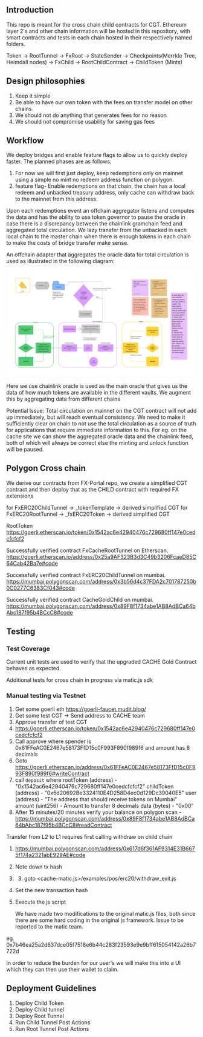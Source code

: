 ## Introduction
This repo is meant for the cross chain child contracts for CGT. Ethereum layer 2's and other chain information will be hosted in this repository, with smart contracts and tests in each chain hosted in their respectively named folders.

Token -> RootTunnel<BaseRootTunnel> -> FxRoot -> StateSender -> Checkpoints(Merrkle Tree, Heimdall nodes) -> FxChild -> RootChildContract -> ChildToken (Mints)

## Design philosophies

1. Keep it simple
1. Be able to have our own token with the fees on transfer model on other chains
1. We should not do anything that generates fees for no reason
2. We should not compromise usability for saving gas fees

## Workflow

We deploy bridges and enable feature flags to allow us to quickly deploy faster. The planned phases are as follows:

1. For now we will first just deploy, keep redemptions only on mainnet using a simple no mint no redeem address function on polygon.
2. feature flag- Enable redemptions on that chain, the chain has a local redeem and unbacked treasury address, only cache can withdraw back to the mainnet from this address.

Upon each redemptions event an offchain aggregator listens and computes the data and has the ability to use token governor to pause the oracle in case there is a discrepancy between
the chainlink gramchain feed and aggregated total circulation.
We lazy transfer from the unbacked in each local chain to the master chain when there is enough tokens in each chain to make the costs of bridge transfer make sense.

An offchain adapter that aggregates the oracle data for total circulation is used as illustrated in the following diagram:

![CGT Bridge](./assets/CGTCrossChain.png)

Here we use chainlink oracle is used as the main oracle that gives us the data of how much tokens are available in the different vaults. We augment this by aggregating data from different chains 


Potential Issue:
Total circulation on mainnet on the CGT contract will not add up immediately, but will reach eventual consistency. We need to make it sufficiently clear on chain to not use the total circulation as a source of truth for applications that require immediate information to this. For eg. on the cache site we can show the aggregated oracle data and the chainlink feed, both of which will always be correct else the minting and unlock function will be paused.

## Polygon Cross chain 
We derive our contracts from FX-Portal repo, we create a simplified CGT contract and then deploy that as the CHILD contract with required FX extensions

for FxERC20ChildTunnel -> _tokenTemplate -> derived simplified CGT
for FxERC20RootTunnel -> _fxERC20Token -> derived simplified CGT

RootToken
https://goerli.etherscan.io/token/0x1542ac6e42940476c729680ff147e0cedcfcfcf2

Successfully verified contract FxCacheRootTunnel on Etherscan.
https://goerli.etherscan.io/address/0x25a9AF323B3d3C49b3206FcaeD85C64Cab42Ba7e#code

Successfully verified contract FxERC20ChildTunnel on mumbai.
https://mumbai.polygonscan.com/address/0x3b56d4c37FDA2c701787250b0C0277C6383Cf043#code

Successfully verified contract CacheGoldChild on mumbai.
https://mumbai.polygonscan.com/address/0x89F8f1734abe1AB8AdBCa64bAbc187f95b4BCcC8#code

## Testing

### Test Coverage 
Current unit tests are used to verify that the upgraded CACHE Gold Contract behaves as expected.

Additional tests for cross chain in progress via matic.js sdk

### Manual testing via Testnet
1. Get some goerli eth https://goerli-faucet.mudit.blog/
2. Get some test CGT -> Send address to CACHE team
3. Approve transfer of test CGT 
4. https://goerli.etherscan.io/token/0x1542ac6e42940476c729680ff147e0cedcfcfcf2
5. Call approve where spender is 0x61FFeAC0E2467e58173FfD15c0F993F890f989f6 and amount has 8 decimals
6. Goto https://goerli.etherscan.io/address/0x61FFeAC0E2467e58173FfD15c0F993F890f989f6#writeContract
7. call `deposit` where
rootToken (address) - "0x1542ac6e42940476c729680ff147e0cedcfcfcf2"
childToken (address) - "0x5d20692Be3324110E4D258D4ec0d129Dc39040E5"
user (address) - "The address that should receive tokens on Mumbai"
amount (uint256) - Amount to transfer 8 decimals
data (bytes) - "0x00"
8. After 15 minutes/20 minutes verify your balance on polygon scan - 
https://mumbai.polygonscan.com/address/0x89F8f1734abe1AB8AdBCa64bAbc187f95b4BCcC8#readContract


Transfer from L2 to L1 requires first calling withdraw on child chain 
1. https://mumbai.polygonscan.com/address/0x617d6f361AF9314E31B6675f174a2321abE929AE#code
2. Note down tx hash
3. 3. goto <cache-matic.js>/examples/pos/erc20/withdraw_exit.js
4. Set the new transaction hash
5. Execute the js script
   
   We have made two modifications to the original matic.js files, both since there are some hard coding in the original js framework. Issue to be reported to the matic team.

eg. 0x7b46ea25a2d637dce05f7518e6b44c283f23593e9e9bff615054142a26b7722d 

In order to reduce the burden for our user's we will make this into a UI which they can then use their wallet to claim.

## Deployment Guidelines
1. Deploy Child Token
2. Deploy Child tunnel
3. Deploy Root Tunnel
4. Run Child Tunnel Post Actions
5. Run Root Tunnel Post Actions